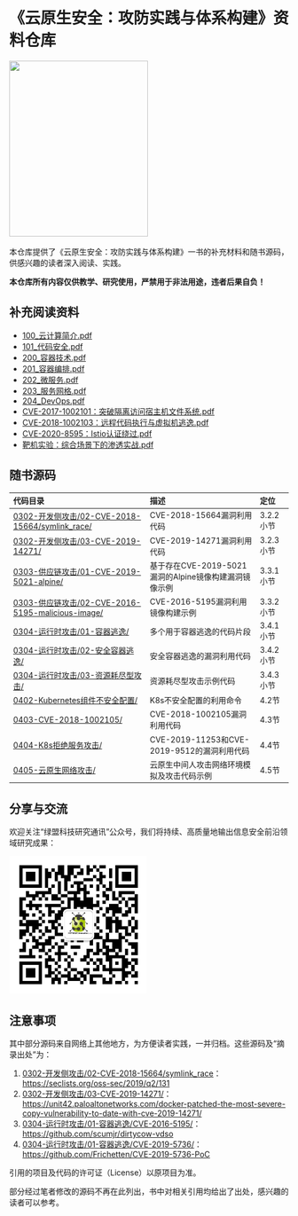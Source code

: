 # 《云原生安全：攻防实践与体系构建》资料仓库

<img src="https://raw.githubusercontent.com/brant-ruan/cloud-native-security-book/main/images/book.jpg" width = "250" height = "317" alt="" />

本仓库提供了《云原生安全：攻防实践与体系构建》一书的补充材料和随书源码，供感兴趣的读者深入阅读、实践。

**本仓库所有内容仅供教学、研究使用，严禁用于非法用途，违者后果自负！**

## 补充阅读资料


- [100_云计算简介.pdf](appendix/100_云计算简介.pdf)
- [101_代码安全.pdf](appendix/101_代码安全.pdf)
- [200_容器技术.pdf](appendix/200_容器技术.pdf)
- [201_容器编排.pdf](appendix/201_容器编排.pdf)
- [202_微服务.pdf](appendix/202_微服务.pdf)
- [203_服务网格.pdf](appendix/203_服务网格.pdf)
- [204_DevOps.pdf](appendix/204_DevOps.pdf)
- [CVE-2017-1002101：突破隔离访问宿主机文件系统.pdf](appendix/CVE-2017-1002101：突破隔离访问宿主机文件系统.pdf)
- [CVE-2018-1002103：远程代码执行与虚拟机逃逸.pdf](appendix/CVE-2018-1002103：远程代码执行与虚拟机逃逸.pdf)
- [CVE-2020-8595：Istio认证绕过.pdf](appendix/CVE-2020-8595：Istio认证绕过.pdf)
- [靶机实验：综合场景下的渗透实战.pdf](appendix/靶机实验：综合场景下的渗透实战.pdf)

## 随书源码

|代码目录|描述|定位|
|:-|:-|:-|
|[0302-开发侧攻击/02-CVE-2018-15664/symlink_race/](https://github.com/brant-ruan/cloud-native-security-book/tree/main/code/0302-开发侧攻击/02-CVE-2018-15664/symlink_race)| CVE-2018-15664漏洞利用代码|3.2.2小节|
|[0302-开发侧攻击/03-CVE-2019-14271/](https://github.com/brant-ruan/cloud-native-security-book/tree/main/code/0302-开发侧攻击/03-CVE-2019-14271)|CVE-2019-14271漏洞利用代码|3.2.3小节|
|[0303-供应链攻击/01-CVE-2019-5021-alpine/](https://github.com/brant-ruan/cloud-native-security-book/tree/main/code/0303-供应链攻击/01-CVE-2019-5021-alpine)|基于存在CVE-2019-5021漏洞的Alpine镜像构建漏洞镜像示例|3.3.1小节|
|[0303-供应链攻击/02-CVE-2016-5195-malicious-image/](https://github.com/brant-ruan/cloud-native-security-book/tree/main/code/0303-供应链攻击/02-CVE-2016-5195-malicious-image)|CVE-2016-5195漏洞利用镜像构建示例|3.3.2小节|
|[0304-运行时攻击/01-容器逃逸/](https://github.com/brant-ruan/cloud-native-security-book/tree/main/code/0304-运行时攻击/01-容器逃逸)|多个用于容器逃逸的代码片段|3.4.1小节|
|[0304-运行时攻击/02-安全容器逃逸/](https://github.com/brant-ruan/cloud-native-security-book/tree/main/code/0304-运行时攻击/02-安全容器逃逸)|安全容器逃逸的漏洞利用代码|3.4.2小节|
|[0304-运行时攻击/03-资源耗尽型攻击/](https://github.com/brant-ruan/cloud-native-security-book/tree/main/code/0304-运行时攻击/03-资源耗尽型攻击)|资源耗尽型攻击示例代码|3.4.3小节|
|[0402-Kubernetes组件不安全配置/](https://github.com/brant-ruan/cloud-native-security-book/tree/main/code/0402-Kubernetes组件不安全配置/)|K8s不安全配置的利用命令|4.2节|
|[0403-CVE-2018-1002105/](https://github.com/brant-ruan/cloud-native-security-book/tree/main/code/0403-CVE-2018-1002105)|CVE-2018-1002105漏洞利用代码|4.3节|
|[0404-K8s拒绝服务攻击/](https://github.com/brant-ruan/cloud-native-security-book/tree/main/code/0404-K8s拒绝服务攻击/)|CVE-2019-11253和CVE-2019-9512的漏洞利用代码|4.4节|
|[0405-云原生网络攻击/](https://github.com/brant-ruan/cloud-native-security-book/tree/main/code/0405-云原生网络攻击/)|云原生中间人攻击网络环境模拟及攻击代码示例|4.5节|

## 分享与交流

欢迎关注“绿盟科技研究通讯”公众号，我们将持续、高质量地输出信息安全前沿领域研究成果：

![微信搜索“绿盟科技研究通讯”](images/yjtx.png)

## 注意事项

其中部分源码来自网络上其他地方，为方便读者实践，一并归档。这些源码及“摘录出处”为：

1. [0302-开发侧攻击/02-CVE-2018-15664/symlink_race](https://github.com/brant-ruan/cloud-native-security-book/tree/main/code/0302-开发侧攻击/02-CVE-2018-15664/symlink_race)：https://seclists.org/oss-sec/2019/q2/131
2. [0302-开发侧攻击/03-CVE-2019-14271/](https://github.com/brant-ruan/cloud-native-security-book/tree/main/code/0302-开发侧攻击)：https://unit42.paloaltonetworks.com/docker-patched-the-most-severe-copy-vulnerability-to-date-with-cve-2019-14271/
3. [0304-运行时攻击/01-容器逃逸/CVE-2016-5195/](https://github.com/brant-ruan/cloud-native-security-book/tree/main/code/0304-运行时攻击/01-容器逃逸/CVE-2016-5195)：https://github.com/scumjr/dirtycow-vdso
4. [0304-运行时攻击/01-容器逃逸/CVE-2019-5736/](https://github.com/brant-ruan/cloud-native-security-book/tree/main/code/0304-运行时攻击/01-容器逃逸/CVE-2019-5736)：https://github.com/Frichetten/CVE-2019-5736-PoC

引用的项目及代码的许可证（License）以原项目为准。

部分经过笔者修改的源码不再在此列出，书中对相关引用均给出了出处，感兴趣的读者可以参考。

